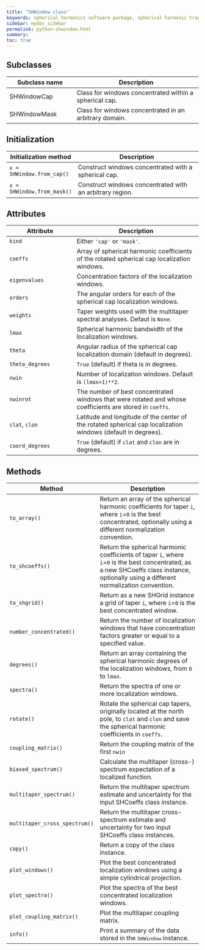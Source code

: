 ```yaml
---
title: "SHWindow class"
keywords: spherical harmonics software package, spherical harmonic transform, legendre functions, multitaper spectral analysis, fortran, Python, gravity, magnetic field
sidebar: mydoc_sidebar
permalink: python-shwindow.html
summary: 
toc: true
---
```


<style>
table:nth-of-type(n) {
    display:table;
    width:100%;
}
table:nth-of-type(n) th:nth-of-type(2) {
    width:65%;
}
</style>

## Subclasses

| Subclass name | Description |
| ------------- | ----------- |
| SHWindowCap | Class for windows concentrated within a spherical cap.|
| SHWindowMask | Class for windows concentrated in an arbitrary domain. |

## Initialization

| Initialization method | Description |
| --------------------- | ----------- |
| `x = SHWindow.from_cap()` | Construct windows concentrated with a spherical cap. |
| `x = SHWindow.from_mask()` | Construct windows concentrated with an arbitrary region. |

## Attributes

| Attribute | Description |
| --------- | ----------- |
| `kind` | Either `'cap'` or `'mask'`.
| `coeffs` | Array of spherical harmonic coefficients of the rotated spherical cap localization windows. |
| `eigenvalues` | Concentration factors of the localization windows. |
| `orders` | The angular orders for each of the spherical cap localization windows. |
| `weights` | Taper weights used with the multitaper spectral analyses. Defaut is `None`. |
| `lmax` | Spherical harmonic bandwidth of the localization windows. |
| `theta` | Angular radius of the spherical cap localization domain (default in degrees).|
| `theta_degrees` | `True` (default) if theta is in degrees. |
| `nwin` | Number of localization windows. Default is `(lmax+1)**2`. |
| `nwinrot` | The number of best concentrated windows that were rotated and whose coefficients are stored in `coeffs`. |
| `clat`, `clon` | Latitude and longitude of the center of the rotated spherical cap localization windows (default in degrees). |
| `coord_degrees` | `True` (default) if `clat` and `clon` are in degrees.|

## Methods

| Method | Description |
| ------ | ----------- |
| `to_array()` | Return an array of the spherical harmonic coefficients for taper `i`, where `i`=`0` is the best concentrated, optionally using a different normalization convention. |
| `to_shcoeffs()` | Return the spherical harmonic coefficients of taper `i`, where `i`=`0` is the best concentrated, as a new SHCoeffs class instance, optionally using a different normalization convention.|
| `to_shgrid()` | Return as a new SHGrid instance a grid of taper `i`, where `i`=`0`  is the best concentrated window. |
| `number_concentrated()` | Return the number of localization windows that have concentration factors greater or equal to a specified value. |
| `degrees()` | Return an array containing the spherical harmonic degrees of the localization windows, from `0` to `lmax`. |
| `spectra()` | Return the spectra of one or more localization windows.|
| `rotate()` | Rotate the spherical cap tapers, originally located at the north pole, to `clat` and `clon` and save the spherical harmonic coefficients in `coeffs`.|
| `coupling_matrix()` | Return the coupling matrix of the first `nwin`|
| `biased_spectrum()` | Calculate the multitaper (cross-) spectrum expectation of a localized function. |
| `multitaper_spectrum()` | Return the multitaper spectrum estimate and uncertainty for the input SHCoeffs class instance. |
| `multitaper_cross_spectrum()` | Return the multitaper cross-spectrum estimate and uncertainty for two input SHCoeffs class instances. |
| `copy()` | Return a copy of the class instance. |
| `plot_windows()` | Plot the best concentrated localization windows using a simple cylindrical projection. |
| `plot_spectra()` | Plot the spectra of the best concentrated localization windows. |
| `plot_coupling_matrix()` | Plot the multitaper coupling matrix.|
| `info()` | Print a summary of the data stored in the <tt>SHWindow</tt> instance. |